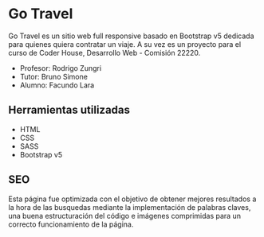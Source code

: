 # Go Travel

Go Travel es un sitio web full responsive basado en Bootstrap v5 dedicada para quienes quiera contratar un viaje.
A su vez es un proyecto para el curso de Coder House, Desarrollo Web - Comisión 22220.

- Profesor: Rodrigo Zungri
- Tutor: Bruno Simone
- Alumno: Facundo Lara

## Herramientas utilizadas

- HTML
- CSS
- SASS
- Bootstrap v5

## SEO

Esta página fue optimizada con el objetivo de obtener mejores resultados a la hora de las busquedas mediante la implementación de palabras claves, una buena estructuración del código e imágenes comprimidas para un correcto funcionamiento de la página.

